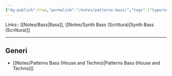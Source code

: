 ```yaml
---
{"dg-publish":true,"permalink":"/notes/patterns-bass/","tags":["type/note"]}
---
```


Links:: [[Notes/Bass\|Bass]], [[Notes/Synth Bass (Scrittura)\|Synth Bass (Scrittura)]]

---

## Generi

- [[Notes/Patterns Bass (House and Techno)\|Patterns Bass (House and Techno)]]



